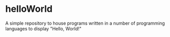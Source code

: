 # helloWorld
A simple repository to house programs written in a number of programming languages to display "Hello, World!"
